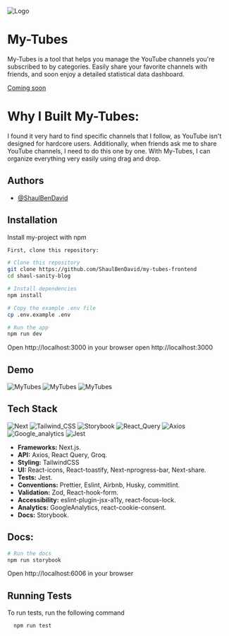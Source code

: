 ![Logo](https://i.postimg.cc/SRqw7qCY/360-F-507468479-Hfrp-T7-CIo-YTBZSGRQi7-Rc-Wgo98wo3vb7.jpg)

# My-Tubes

My-Tubes is a tool that helps you manage the YouTube channels you're subscribed to by categories.
Easily share your favorite channels with friends, and soon enjoy a detailed statistical data dashboard.

[Coming soon](https://my-tubes.com)

# Why I Built My-Tubes:

I found it very hard to find specific channels that I follow, as YouTube isn't designed for hardcore users.
Additionally, when friends ask me to share YouTube channels, I need to do this one by one.
With My-Tubes, I can organize everything very easily using drag and drop.

## Authors

- [@ShaulBenDavid](https://github.com/ShaulBenDavid)

## Installation

Install my-project with npm

```bash
First, clone this repository:

# Clone this repository
git clone https://github.com/ShaulBenDavid/my-tubes-frontend
cd shaul-sanity-blog

# Install dependencies
npm install

# Copy the example .env file
cp .env.example .env

# Run the app
npm run dev

```

Open http://localhost:3000 in your browser
open http://localhost:3000

## Demo

![MyTubes](https://i.postimg.cc/F14wpvSJ/Screenshot-2024-07-06-at-16-30-02.png)
![MyTubes](https://i.postimg.cc/MnNFQJxH/Screenshot-2024-07-06-at-16-30-41.png)
![MyTubes](https://i.postimg.cc/YvhP0q5T/Screenshot-2024-07-06-at-16-31-07.png)

## Tech Stack

![Next](https://img.shields.io/badge/next%20js-000000?style=for-the-badge&logo=nextdotjs&logoColor=white)
![Tailwind_CSS](https://img.shields.io/badge/Tailwind_CSS-38B2AC?style=for-the-badge&logo=tailwind-css&logoColor=white)
![Storybook](https://img.shields.io/badge/storybook-FF4785?style=for-the-badge&logo=storybook&logoColor=white)
![React_Query](https://img.shields.io/badge/React_Query-FF4154?style=for-the-badge&logo=ReactQuery&logoColor=white)
![Axios](https://img.shields.io/badge/axios-671ddf?&style=for-the-badge&logo=axios&logoColor=white)
![Google_analytics](https://img.shields.io/badge/Google%20Analytics-E37400?style=for-the-badge&logo=google%20analytics&logoColor=white)
![Jest](https://img.shields.io/badge/Jest-C21325?style=for-the-badge&logo=jest&logoColor=white)

- **Frameworks:** Next.js.
- **API:** Axios, React Query, Groq.
- **Styling:** TailwindCSS
- **UI:** React-icons, React-toastify, Next-nprogress-bar, Next-share.
- **Tests:** Jest.
- **Conventions:** Prettier, Eslint, Airbnb, Husky, commitlint.
- **Validation:** Zod, React-hook-form.
- **Accessibility:** eslint-plugin-jsx-a11y, react-focus-lock.
- **Analytics:** GoogleAnalytics, react-cookie-consent.
- **Docs:** Storybook.

## Docs:

```bash
# Run the docs
npm run storybook

```

Open http://localhost:6006 in your browser

## Running Tests

To run tests, run the following command

```bash
  npm run test
```
